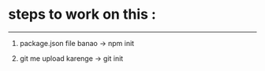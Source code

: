 # steps to work on this :
-------------------------------

1) package.json file banao
    -> npm init

2) git me upload karenge
    -> git init